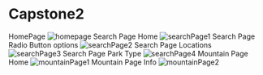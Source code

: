 # Capstone2
HomePage
![homepage](https://github.com/ashleethomase/capstone2/assets/166438238/52b50f40-5338-4d03-9a0f-035b213e51f2)
Search Page Home
![searchPage1](https://github.com/ashleethomase/capstone2/assets/166438238/44246abb-cdb9-4e3a-8f15-c87246cd59e3)
Search Page Radio Button options
![searchPage2](https://github.com/ashleethomase/capstone2/assets/166438238/a8155e1a-1355-4a90-82fb-c33a038f3243)
Search Page Locations
![searchPage3](https://github.com/ashleethomase/capstone2/assets/166438238/c2d26a81-fc3a-492a-bfc4-29a8c6592b59)
Search Page Park Type
![searchPage4](https://github.com/ashleethomase/capstone2/assets/166438238/fc277097-2e2c-4a08-9f8e-fd68d4d4361b)
Mountain Page Home 
![mountainPage1](https://github.com/ashleethomase/capstone2/assets/166438238/e1b88e25-ed1a-49a3-a6e6-99f64dd96fd2)
Mountain Page Info 
![mountainPage2](https://github.com/ashleethomase/capstone2/assets/166438238/7e416f84-9162-456d-bac2-2c678699b092)
